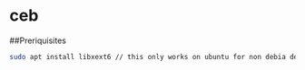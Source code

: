 # ceb

##Preriquisites
```bash
sudo apt install libxext6 // this only works on ubuntu for non debia destription please check with your distributor
```
